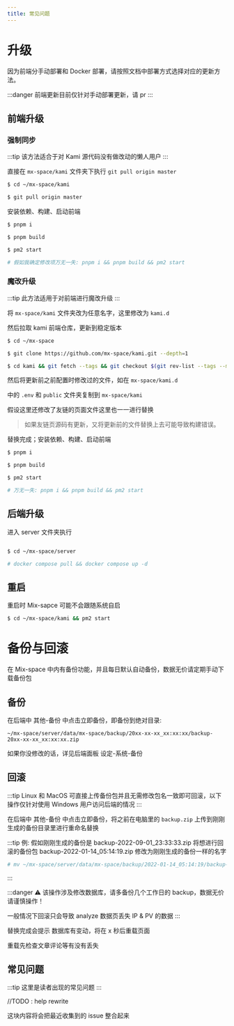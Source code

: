 ```yaml
---
title: 常见问题
---
```


# 升级

因为前端分手动部署和 Docker 部署，请按照文档中部署方式选择对应的更新方法。

:::danger
前端更新目前仅针对手动部署更新，请 pr
:::

## 前端升级

### 强制同步

:::tip
该方法适合于对 Kami 源代码没有做改动的懒人用户
:::

直接在 `mx-space/kami` 文件夹下执行 `git pull origin master`

```bash
$ cd ~/mx-space/kami

$ git pull origin master
```

安装依赖、构建、启动前端

```bash
$ pnpm i

$ pnpm build

$ pm2 start

# 假如我确定修改项万无一失: pnpm i && pnpm build && pm2 start
```

### 魔改升级

:::tip
此方法适用于对前端进行魔改升级
:::

将 `mx-space/kami` 文件夹改为任意名字，这里修改为 `kami.d`

然后拉取 kami 前端仓库，更新到稳定版本

```bash
$ cd ~/mx-space

$ git clone https://github.com/mx-space/kami.git --depth=1

$ cd kami && git fetch --tags && git checkout $(git rev-list --tags --max-count=1)
```

然后将更新前之前配置时修改过的文件，如在 `mx-space/kami.d`

中的 `.env` 和 `public` 文件夹复制到 `mx-space/kami`

假设这里还修改了友链的页面文件这里也一一进行替换

> 如果友链页源码有更新，又将更新前的文件替换上去可能导致构建错误。

替换完成；安装依赖、构建、启动前端

```bash
$ pnpm i

$ pnpm build

$ pm2 start

# 万无一失: pnpm i && pnpm build && pm2 start
```

## 后端升级

进入 server 文件夹执行

```bash

$ cd ~/mx-space/server

# docker compose pull && docker compose up -d
```

## 重启
重启时 Mix-sapce 可能不会跟随系统自启

```bash
$ cd ~/mx-space/kami && pm2 start
```

# 备份与回滚

在 Mix-space 中内有备份功能，并且每日默认自动备份，数据无价请定期手动下载备份包

## 备份

在后端中 其他-备份 中点击立即备份，即备份到绝对目录: 

`~/mx-space/server/data/mx-space/backup/20xx-xx-xx_xx:xx:xx/backup-20xx-xx-xx_xx:xx:xx.zip`

如果你没修改的话，详见后端面板 设定-系统-备份


## 回滚

:::tip
Linux 和 MacOS 可直接上传备份包并且无需修改包名一致即可回滚，以下操作仅针对使用 Windows 用户访问后端的情况
:::

在后端中 其他-备份 中点击立即备份，将之前在电脑里的 `backup.zip` 上传到刚刚生成的备份目录里进行重命名替换


:::tip
例: 假如刚刚生成的备份是 backup-2022-09-01_23:33:33.zip 将想进行回滚的备份包 backup-2022-01-14_05:14:19.zip 修改为刚刚生成的备份一样的名字

```bash
# mv ~/mx-space/server/data/mx-space/backup/2022-01-14_05:14:19/backup-2022-01-14_05:14:19.zip backup-2022-09-01_23:33:33.zip
```
:::

:::danger
⚠️ 该操作涉及修改数据库，请多备份几个工作日的 backup，数据无价请谨慎操作！

一般情况下回滚只会导致 analyze 数据页丢失 IP & PV 的数据
:::

替换完成会提示 数据库有变动，将在 x 秒后重载页面

重载先检查文章评论等有没有丢失

## 常见问题

:::tip
这里是读者出现的常见问题
:::

//TODO : help rewrite

这块内容将会把最近收集到的 issue 整合起来
